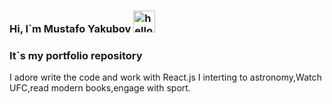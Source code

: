 ### Hi, I`m Mustafo Yakubov <img src="https://media4.giphy.com/media/3ornjJphIlZjcTbTyg/giphy.gif?cid=ecf05e47kniz2pzmhrzmdmz20euqgjk93njjzcn6hevu1pd6&rid=giphy.gif&ct=g" alt="hello gif" width="35px"   />

 <h3>It`s my portfolio repository</h3>
I adore write the code and work with React.js
I interting to astronomy,Watch UFC,read modern books,engage with sport.

